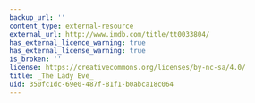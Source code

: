 ```yaml
---
backup_url: ''
content_type: external-resource
external_url: http://www.imdb.com/title/tt0033804/
has_external_licence_warning: true
has_external_license_warning: true
is_broken: ''
license: https://creativecommons.org/licenses/by-nc-sa/4.0/
title: _The Lady Eve_
uid: 350fc1dc-69e0-487f-81f1-b0abca18c064
---
```

